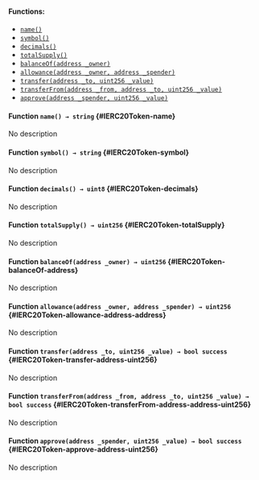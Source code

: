 

#### Functions:
- [`name()`](#IERC20Token-name)
- [`symbol()`](#IERC20Token-symbol)
- [`decimals()`](#IERC20Token-decimals)
- [`totalSupply()`](#IERC20Token-totalSupply)
- [`balanceOf(address _owner)`](#IERC20Token-balanceOf-address)
- [`allowance(address _owner, address _spender)`](#IERC20Token-allowance-address-address)
- [`transfer(address _to, uint256 _value)`](#IERC20Token-transfer-address-uint256)
- [`transferFrom(address _from, address _to, uint256 _value)`](#IERC20Token-transferFrom-address-address-uint256)
- [`approve(address _spender, uint256 _value)`](#IERC20Token-approve-address-uint256)


#### Function `name() → string` {#IERC20Token-name}
No description
#### Function `symbol() → string` {#IERC20Token-symbol}
No description
#### Function `decimals() → uint8` {#IERC20Token-decimals}
No description
#### Function `totalSupply() → uint256` {#IERC20Token-totalSupply}
No description
#### Function `balanceOf(address _owner) → uint256` {#IERC20Token-balanceOf-address}
No description
#### Function `allowance(address _owner, address _spender) → uint256` {#IERC20Token-allowance-address-address}
No description
#### Function `transfer(address _to, uint256 _value) → bool success` {#IERC20Token-transfer-address-uint256}
No description
#### Function `transferFrom(address _from, address _to, uint256 _value) → bool success` {#IERC20Token-transferFrom-address-address-uint256}
No description
#### Function `approve(address _spender, uint256 _value) → bool success` {#IERC20Token-approve-address-uint256}
No description

